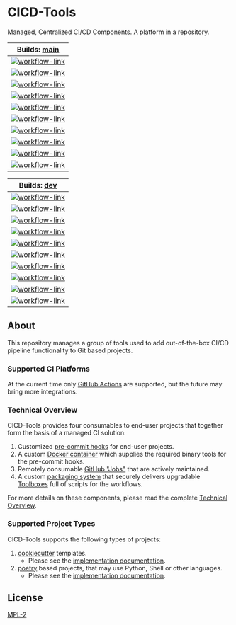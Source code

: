 # CICD-Tools

Managed, Centralized CI/CD Components.  A platform in a repository.

| Builds: [main](https://github.com/cicd-tools-org/cicd-tools/tree/main)                                                                                                                                                                                         |
|----------------------------------------------------------------------------------------------------------------------------------------------------------------------------------------------------------------------------------------------------------------|
| [![workflow-link](https://github.com/cicd-tools-org/cicd-tools/actions/workflows/workflow-ansible-role-molecule.yml/badge.svg?branch=main)](https://github.com/cicd-tools-org/cicd-tools/actions/workflows/workflow-ansible-role-molecule.yml)                 |
| [![workflow-link](https://github.com/cicd-tools-org/cicd-tools/actions/workflows/workflow-compose-command.yml/badge.svg?branch=main)](https://github.com/cicd-tools-org/cicd-tools/actions/workflows/workflow-compose-command.yml)                             |
| [![workflow-link](https://github.com/cicd-tools-org/cicd-tools/actions/workflows/workflow-container-gettext-multiarch.yml/badge.svg?branch=main)](https://github.com/cicd-tools-org/cicd-tools/actions/workflows/workflow-container-gettext-multiarch.yml)     |
| [![workflow-link](https://github.com/cicd-tools-org/cicd-tools/actions/workflows/workflow-container-gpg-multiarch.yml/badge.svg?branch=main)](https://github.com/cicd-tools-org/cicd-tools/actions/workflows/workflow-container-gpg-multiarch.yml)             |
| [![workflow-link](https://github.com/cicd-tools-org/cicd-tools/actions/workflows/workflow-container-utilities-multiarch.yml/badge.svg?branch=main)](https://github.com/cicd-tools-org/cicd-tools/actions/workflows/workflow-container-utilities-multiarch.yml) |
| [![workflow-link](https://github.com/cicd-tools-org/cicd-tools/actions/workflows/workflow-cookiecutter-template.yml/badge.svg?branch=main)](https://github.com/cicd-tools-org/cicd-tools/actions/workflows/workflow-cookiecutter-template.yml)                 |
| [![workflow-link](https://github.com/cicd-tools-org/cicd-tools/actions/workflows/workflow-mac_maker.yml/badge.svg?branch=main)](https://github.com/cicd-tools-org/cicd-tools/actions/workflows/workflow-mac_maker.yml)                                         |
| [![workflow-link](https://github.com/cicd-tools-org/cicd-tools/actions/workflows/workflow-meta_tests.yml/badge.svg?branch=main)](https://github.com/cicd-tools-org/cicd-tools/actions/workflows/workflow-meta_tests.yml)                                       |
| [![workflow-link](https://github.com/cicd-tools-org/cicd-tools/actions/workflows/workflow-npm-node_application.yml/badge.svg?branch=main)](https://github.com/cicd-tools-org/cicd-tools/actions/workflows/workflow-npm-node_application.yml)                   |
| [![workflow-link](https://github.com/cicd-tools-org/cicd-tools/actions/workflows/workflow-poetry-command.yml/badge.svg?branch=main)](https://github.com/cicd-tools-org/cicd-tools/actions/workflows/workflow-poetry-command.yml)                               |

| Builds: [dev](https://github.com/cicd-tools-org/cicd-tools/tree/dev)                                                                                                                                                                                          |
|---------------------------------------------------------------------------------------------------------------------------------------------------------------------------------------------------------------------------------------------------------------|
| [![workflow-link](https://github.com/cicd-tools-org/cicd-tools/actions/workflows/workflow-ansible-role-molecule.yml/badge.svg?branch=dev)](https://github.com/cicd-tools-org/cicd-tools/actions/workflows/workflow-ansible-role-molecule.yml)                 |
| [![workflow-link](https://github.com/cicd-tools-org/cicd-tools/actions/workflows/workflow-compose-command.yml/badge.svg?branch=dev)](https://github.com/cicd-tools-org/cicd-tools/actions/workflows/workflow-compose-command.yml)                             |
| [![workflow-link](https://github.com/cicd-tools-org/cicd-tools/actions/workflows/workflow-container-gettext-multiarch.yml/badge.svg?branch=dev)](https://github.com/cicd-tools-org/cicd-tools/actions/workflows/workflow-container-gettext-multiarch.yml)     |
| [![workflow-link](https://github.com/cicd-tools-org/cicd-tools/actions/workflows/workflow-container-gpg-multiarch.yml/badge.svg?branch=dev)](https://github.com/cicd-tools-org/cicd-tools/actions/workflows/workflow-container-gpg-multiarch.yml)             |
| [![workflow-link](https://github.com/cicd-tools-org/cicd-tools/actions/workflows/workflow-container-utilities-multiarch.yml/badge.svg?branch=dev)](https://github.com/cicd-tools-org/cicd-tools/actions/workflows/workflow-container-utilities-multiarch.yml) |
| [![workflow-link](https://github.com/cicd-tools-org/cicd-tools/actions/workflows/workflow-cookiecutter-template.yml/badge.svg?branch=dev)](https://github.com/cicd-tools-org/cicd-tools/actions/workflows/workflow-cookiecutter-template.yml)                 |
| [![workflow-link](https://github.com/cicd-tools-org/cicd-tools/actions/workflows/workflow-mac_maker.yml/badge.svg?branch=dev)](https://github.com/cicd-tools-org/cicd-tools/actions/workflows/workflow-mac_maker.yml)                                         |
| [![workflow-link](https://github.com/cicd-tools-org/cicd-tools/actions/workflows/workflow-meta_tests.yml/badge.svg?branch=dev)](https://github.com/cicd-tools-org/cicd-tools/actions/workflows/workflow-meta_tests.yml)                                       |
| [![workflow-link](https://github.com/cicd-tools-org/cicd-tools/actions/workflows/workflow-npm-node_application.yml/badge.svg?branch=dev)](https://github.com/cicd-tools-org/cicd-tools/actions/workflows/workflow-npm-node_application.yml)                   |
| [![workflow-link](https://github.com/cicd-tools-org/cicd-tools/actions/workflows/workflow-poetry-command.yml/badge.svg?branch=dev)](https://github.com/cicd-tools-org/cicd-tools/actions/workflows/workflow-poetry-command.yml)                               |

## About

This repository manages a group of tools used to add out-of-the-box CI/CD pipeline functionality to Git based projects.

### Supported CI Platforms

At the current time only [GitHub Actions](https://docs.github.com/en/actions) are supported, but the future may bring more integrations.

### Technical Overview

CICD-Tools provides four consumables to end-user projects that together form the basis of a managed CI solution:

1. Customized [pre-commit hooks](https://github.com/cicd-tools-org/pre-commit) for end-user projects.
2. A custom [Docker container](.cicd-tools/containers/utilities/Dockerfile) which supplies the required binary tools for the pre-commit hooks.
3. Remotely consumable [GitHub "Jobs"](.github/workflows) that are actively maintained.
4. A custom [packaging system](https://github.com/cicd-tools-org/manifest/blob/main/manifest.json.asc) that securely delivers upgradable [Toolboxes](cicd-tools/boxes) full of scripts for the workflows.

For more details on these components, please read the complete [Technical Overview](./markdown/OVERVIEW.md).

### Supported Project Types

CICD-Tools supports the following types of projects:

1. [cookiecutter](https://github.com/cookiecutter/cookiecutter) templates.
   - Please see the [implementation documentation](markdown/project_types/COOKIECUTTER.md).
2. [poetry](https://python-poetry.org/) based projects, that may use Python, Shell or other languages.
   - Please see the [implementation documentation](markdown/project_types/POETRY.md).

## License

[MPL-2](LICENSE)
